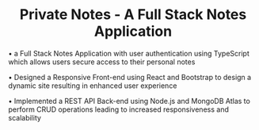 <h1 align="center">Private Notes - A Full Stack Notes Application</h1>

• a Full Stack Notes Application with user authentication using TypeScript which allows users secure access to their personal notes

• Designed a Responsive Front-end using React and Bootstrap to design a dynamic site resulting in enhanced user experience

• Implemented a REST API Back-end using Node.js and MongoDB Atlas to perform CRUD operations leading to increased responsiveness and scalability
